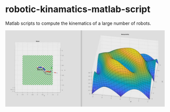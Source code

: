 # robotic-kinamatics-matlab-script

Matlab scripts to compute the kinematics of a large number of robots.

![picture](img/Image1.jpg)
